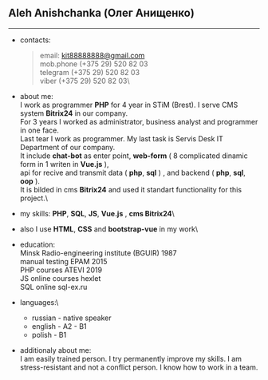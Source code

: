   Aleh Anishchanka (Олег Анищенко)
  -
  
***
* contacts:

    >email:                <kit88888888@gmail.com>\
    >mob.phone             (+375 29) 520 82 03\
    >telegram              (+375 29) 520 82 03\
    >viber                 (+375 29) 520 82 03\

* about me:\
I work as programmer **PHP** for 4 year in STiM (Brest). I serve CMS system **Bitrix24** in our company.\
For 3 years I worked as administrator, business analyst and programmer in one face.\
Last tear I work as programmer. My last task is Servis Desk IT Department of our company.\
It include **chat-bot** as enter point, **web-form** ( 8 complicated dinamic form in 1 writen in **Vue.js** ),\
api for recive and transmit data ( **php**, **sql** ) , and backend ( **php**, **sql**, **oop** ).\
It is bilded in cms **Bitrix24** and used it standart functionality for this project.\

* my skills: **PHP**, **SQL**, **JS**, **Vue.js** , **cms Bitrix24**\
* also I use **HTML**, **CSS** and **bootstrap-vue** in my work\

* education:\
Minsk Radio-engineering institute (BGUIR) 1987 \
manual testing EPAM 2015\
PHP courses ATEVI 2019\
JS online courses hexlet\
SQL online sql-ex.ru 

* languages:\ 
    * russian - native speaker
    * english - A2 - B1
    * polish - B1

* additionaly about me:\
I am easily trained person. I try permanently improve my skills.
I am stress-resistant and not a conflict person. I know how to work in a team.
